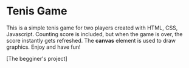 # Tenis Game
This is a simple tenis game for two players created with HTML, CSS, Javascript.
Counting score is included, but when the game is over, the score instantly gets refreshed.
The **canvas** element is used to draw graphics.
Enjoy and have fun!

[The begginer's project]

